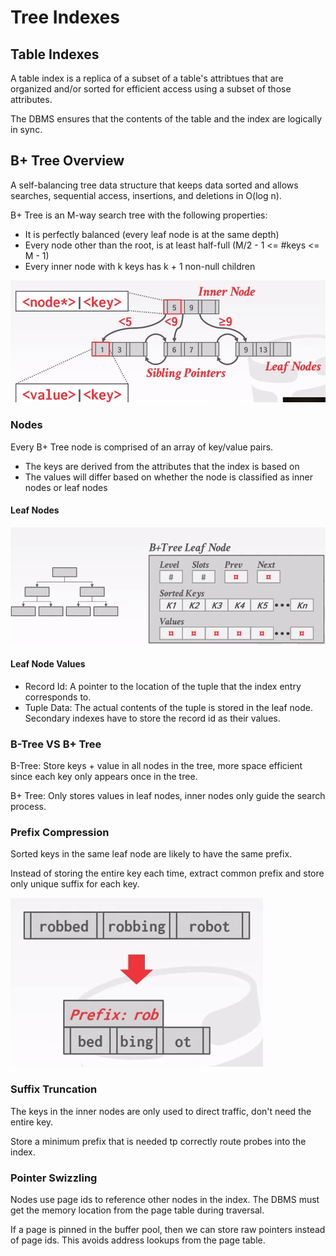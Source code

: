 # Tree Indexes

## Table Indexes

A table index is a replica of a subset of a table's attribtues that are organized and/or sorted for efficient access using a subset of those attributes.

The DBMS ensures that the contents of the table and the index are logically in sync.

## B+ Tree Overview

A self-balancing tree data structure that keeps data sorted and allows searches, sequential access, insertions, and deletions in O(log n).

B+ Tree is an M-way search tree with the following properties:

- It is perfectly balanced (every leaf node is at the same depth)
- Every node other than the root, is at least half-full (M/2 - 1 <= #keys <= M - 1)
- Every inner node with k keys has k + 1 non-null children

![B+ Tree](./images/b_plus_tree.png)

### Nodes

Every B+ Tree node is comprised of an array of key/value pairs.

- The keys are derived from the attributes that the index is based on
- The values will differ based on whether the node is classified as inner nodes or leaf nodes

#### Leaf Nodes

![B+ Tree Leaf Node](./images/b_plus_tree_leaf_node.png)

#### Leaf Node Values

- Record Id: A pointer to the location of the tuple that the index entry corresponds to.
- Tuple Data: The actual contents of the tuple is stored in the leaf node. Secondary indexes have to store the record id as their values.

### B-Tree VS B+ Tree

B-Tree: Store keys + value in all nodes in the tree, more space efficient since each key only appears once in the tree.

B+ Tree: Only stores values in leaf nodes, inner nodes only guide the search process.

### Prefix Compression

Sorted keys in the same leaf node are likely to have the same prefix.

Instead of storing the entire key each time, extract common prefix and store only unique suffix for each key.

![Prefix Compression](./images/prefix_compression.png)

### Suffix Truncation

The keys in the inner nodes are only used to direct traffic, don't need the entire key.

Store a minimum prefix that is needed tp correctly route probes into the index.

### Pointer Swizzling

Nodes use page ids to reference other nodes in the index. The DBMS must get the memory location from the page table during traversal.

If a page is pinned in the buffer pool, then we can store raw pointers instead of page ids. This avoids address lookups from the page table.
